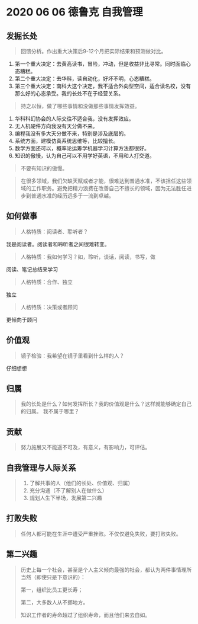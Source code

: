 # 2020 06 06 德鲁克 自我管理

## 发掘长处

>    回馈分析。作出重大决策后9-12个月把实际结果和预测做对比。

1.  第一个重大决定：去黄高读书，冒险，冲动，但是收益非比寻常。同时面临心态糟糕。
2.  第二个重大决定：去华科，读自动化，好坏不明，心态糟糕。
3.  第三个重大决定：南科大这个决定，我不适合外向型空间，适合读名校，没有那么好的心态承受。我的长处不在于经营关系。

>    持之以恒，做了哪些事情和没做那些事情发挥效益。

1.  华科科幻协会的人际交往不适合我，没有发挥效应。
2.  无人机硬件方向我没有天分做不来。
3.  编程我没有多大天分做不来，特别是涉及底层的。
4.  系统方面，建模仿真系统思维等，比较擅长。
5.  数学方面还可以，概率论运筹学机器学习计算方法都很好。
6.  知识的傲慢，认为自己可以不用学好英语，不用和人打交道。

>   不要有知识的傲慢。

>   在很多领域，我们欠缺天赋或者才能，很难达到普通水准，不该担任这些领域的工作职务。避免把精力浪费在改善自己不擅长的领域，因为无法胜任进步到普通水准的经历远多于一流到卓越。

## 如何做事

>   人格特质：阅读者、聆听者？

我是阅读者。阅读者和聆听者之间很难转变。

>   人格特质：我如何学习？如，聆听，谈话，阅读，书写，做

阅读、笔记总结来学习

>   人格特质：合作、独立

独立

>   人格特质：决策或者顾问

更倾向于顾问

## 价值观

>   镜子检验：我希望在镜子里看到什么样的人？

仔细想想

## 归属

>   我的长处是什么？如何发挥所长？我的价值观是什么？这样就能够确定自己的归属。
>   我不属于哪里？

## 贡献

>   努力施展又不能遥不可及，有意义，有影响力，可评估。

## 自我管理与人际关系

>   1.  了解共事的人（他们的长处、价值观、归属）
>   2.  充分沟通（不了解别人在做什么）
>   3.  规划人生下半场，发展第二兴趣

## 打败失败

>   任何人都可能在生涯中遭受严重挫败。不仅仅避免失败，要打败失败。

## 第二兴趣

>   历史上每一个社会，甚至是个人主义倾向最强的社会，都认为两件事情理所当然（即使只是下意识的）：
>
>   第一，组织比员工更长寿；
>
>   第二，大多数人从不挪地方。
>
>   知识工作者的寿命超过了组织寿命，而且他们来去自如。

